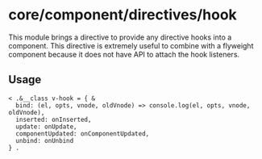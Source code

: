 # core/component/directives/hook

This module brings a directive to provide any directive hooks into a component.
This directive is extremely useful to combine with a flyweight component because it does not have API to
attach the hook listeners.

## Usage

```
< .&__class v-hook = { &
  bind: (el, opts, vnode, oldVnode) => console.log(el, opts, vnode, oldVnode),
  inserted: onInserted,
  update: onUpdate,
  componentUpdated: onComponentUpdated,
  unbind: onUnbind
} .
```
